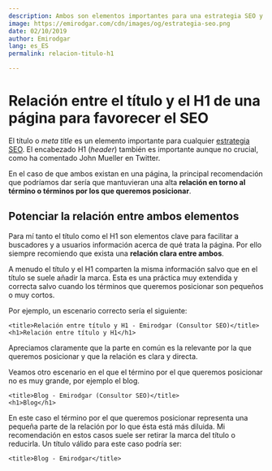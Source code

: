 ```yaml
---
description: Ambos son elementos importantes para una estrategia SEO y deben mantener una relación
image: https://emirodgar.com/cdn/images/og/estrategia-seo.png
date: 02/10/2019
author: Emirodgar
lang: es_ES
permalink: relacion-titulo-h1

--- 
```


# Relación entre el título y el H1 de una página para favorecer el SEO

El título o *meta title* es un elemento importante para cualquier [estrategia SEO](https://emirodgar.com/estrategia-seo). El encabezado H1 (*header*) también es importante aunque no crucial, como ha comentado John Mueller en Twitter.

<amp-twitter 
  width="375"
  height="472"
  layout="responsive"
  data-tweetid="1179287675653820416">
</amp-twitter>

En el caso de que ambos existan en una página, la principal recomendación que podríamos dar sería que mantuvieran una alta **relación en torno al término o términos por los que queremos posicionar**.

## Potenciar la relación entre ambos elementos

Para mí tanto el título como el H1 son elementos clave para facilitar a buscadores y a usuarios información acerca de qué trata la página. Por ello siempre recomiendo que exista una **relación clara entre ambos**.

A menudo el título y el H1 comparten la misma información salvo que en el título se suele añadir la marca. Esta es una práctica muy extendida y correcta salvo cuando los términos que queremos posicionar son pequeños o muy cortos.

Por ejemplo, un escenario correcto sería el siguiente:

```
<title>Relación entre título y H1 - Emirodgar (Consultor SEO)</title>
<h1>Relación entre título y H1</h1>
```

Apreciamos claramente que la parte en común es la relevante por la que queremos posicionar y que la relación es clara y directa.

Veamos otro escenario en el que el término por el que queremos posicionar no es muy grande, por ejemplo el blog.

```
<title>Blog - Emirodgar (Consultor SEO)</title>
<h1>Blog</h1>
```

En este caso el término por el que queremos posicionar representa una pequeña parte de la relación por lo que ésta está más diluida. Mi recomendación en estos casos suele ser retirar la marca del título o reducirla. Un título válido para este caso podría ser:

```
<title>Blog - Emirodgar</title>
```


<!--stackedit_data:
eyJoaXN0b3J5IjpbLTkyNzQ5MDMzOSwtMTEwNzYyMzU1OSwxOD
AyODgwODI0XX0=
-->